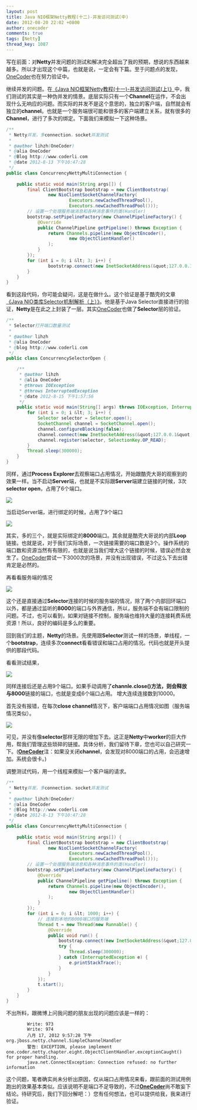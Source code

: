 ```yaml
---
layout: post
title: Java NIO框架Netty教程(十二)-并发访问测试(中)
date: 2012-08-20 22:02 +0800
author: onecoder
comments: true
tags: [Netty]
thread_key: 1087
---
```

写在前面：对**Netty**并发问题的测试和解决完全超出了我的预期，想说的东西越来越多。所以才出现这个中篇，也就是说，一定会有下篇。至于问题点的发现，<a href="http://www.coderli.com">OneCoder</a>也在努力验证中。

继续并发的问题。在<a href="http://www.coderli.com/netty-concurrency-problem-one/" target="\_blank">《Java NIO框架Netty教程(十一)-并发访问测试(上)》</a>中，我们测试的其实是一种伪并发的情景。底层实际只有一个**Channel**在运作，不会出现什么无响应的问题。而实际的并发不是这个意思的，独立的客户端，自然就会有独立的**channel**。也就是一个服务端很可能和很多的客户端建立关系，就有很多的**Channel**，进行了多次的绑定。下面我们来模拟一下这种场景。

```java
/**
 * Netty并发，多connection，socket并发测试
 * 
 * @author lihzh(OneCoder)
 * @alia OneCoder
 * @Blog http://www.coderli.com
 * @date 2012-8-13 下午10:47:28
 */
public class ConcurrencyNettyMultiConnection {
	
	public static void main(String args[]) {
		final ClientBootstrap bootstrap = new ClientBootstrap(
				new NioClientSocketChannelFactory(
						Executors.newCachedThreadPool(),
						Executors.newCachedThreadPool()));
		// 设置一个处理服务端消息和各种消息事件的类(Handler)
		bootstrap.setPipelineFactory(new ChannelPipelineFactory() {
			@Override
			public ChannelPipeline getPipeline() throws Exception {
				return Channels.pipeline(new ObjectEncoder(),
						new ObjectClientHandler()
				);
			}
		});
		for (int i = 0; i &lt; 3; i++) {
	            bootstrap.connect(new InetSocketAddress(&quot;127.0.0.1&quot;, 8000));
		}
	}
}
```

看到这段代码，你可能会疑问，这是在做什么。这个验证是基于酷壳的文章<a href="http://blog.csdn.net/haoel/article/details/2224055" target="\_blank">《Java NIO类库Selector机制解析（上）》</a>。他是基于Java Selector直接进行的验证，**Netty**是在此之上封装了一层。其实<a href="http://www.coderli.com">OneCoder</a>也做了**Selector**层的验证。

```java
/**
 * Selector打开端口数量测试
 * 
 * @author lihzh
 * @alia OneCoder
 * @blog http://www.coderli.com
 */
public class ConcurrencySelectorOpen {

	/**
	 * @author lihzh
	 * @alia OneCoder
	 * @throws IOException 
	 * @throws InterruptedException 
	 * @date 2012-8-15 下午1:57:56
	 */
	public static void main(String[] args) throws IOException, InterruptedException {
		for (int i = 0; i &lt; 3; i++) {
			Selector selector = Selector.open();
			SocketChannel channel = SocketChannel.open();
			channel.configureBlocking(false);
			channel.connect(new InetSocketAddress(&quot;127.0.0.1&quot;, 8000));
			channel.register(selector, SelectionKey.OP_READ);
		}
		Thread.sleep(300000);
	}
}
```

同样，通过**Process Explorer**去观察端口占用情况，开始跟酷壳大哥的观察到的效果一样。当不启动**Server**端，也就是不实际跟**Server**端建立链接的时候，3次**selector open**，占用了6个端口。

![](/images/oldposts/7FrMP.jpg)

当启动Server端，进行绑定的时候，占用了9个端口

![](/images/oldposts/BI25e.jpg)

其实，多的三个，就是实际绑定的**8000**端口。其余就是酷壳大哥说的内部**Loop**链接。也就是说，对于我们实际场景，一次链接需要的端口数是3个。操作系统的端口数和资源当然有有限的，也就是说当我们增大这个链接的时候，错误必然会发生了。<a href="http://www.coderli.com">OneCoder</a>尝试一下3000次的场景，并没有出现错误，不过这么下去出错肯定是必然的。

再看看服务端的情况

![](/images/oldposts/IE40R.jpg)

这个还是直接通过**Selector**连接的时候的服务端的情况，除了两个内部回环端口以外，都是通过监听的**8000**的端口与外界通信，所以，服务端不会有端口限制的问题。不过，也可以看到，如果对链接不控制，服务端也维持大量的连接耗费系统资源！所以，良好的编码是多么的重要。

回到我们的主题，**Netty**的场景。先使用跟**Selector**测试一样的场景，单线程，一个**bootstrap**，连续多次**connect**看看错误和端口占用的情况。代码也就是开头提供的那段代码。

看看测试结果，

![](/images/oldposts/pg6Ed.jpg)

同样连接后还是占用9个端口。如果手动调用了**channle.close()**方法，则会释放与**8000**链接的端口，也就是变成6个端口占用。
增大连续连接数到10000。

首先没有报错，在每次**close channel**情况下，客户端端口占用情况如图（服务端情况类似）。

![](/images/oldposts/9Fqan.jpg)

可见，并没有像**selector**那样无限的增加下去。这正是**Netty**中**worker**的巨大作用，帮我们管理这些琐碎的链接。具体分析，我们留待下章，您也可以自己研究一下。(<a href="http://www.coderli.com">**OneCoder**</a>注：如果没关闭**channel**，会发现对8000端口的占用，会迅速增加。系统会很卡。)

调整测试代码，用一个线程来模拟一个客户端的请求。

```java
/**
 * Netty并发，多connection，socket并发测试
 * 
 * @author lihzh(OneCoder)
 * @alia OneCoder
 * @Blog http://www.coderli.com
 * @date 2012-8-13 下午10:47:28
 */
public class ConcurrencyNettyMultiConnection {
	
	public static void main(String args[]) {
		final ClientBootstrap bootstrap = new ClientBootstrap(
				new NioClientSocketChannelFactory(
						Executors.newCachedThreadPool(),
						Executors.newCachedThreadPool()));
		// 设置一个处理服务端消息和各种消息事件的类(Handler)
		bootstrap.setPipelineFactory(new ChannelPipelineFactory() {
			@Override
			public ChannelPipeline getPipeline() throws Exception {
				return Channels.pipeline(new ObjectEncoder(),
						new ObjectClientHandler()
				);
			}
		});
		for (int i = 0; i &lt; 1000; i++) {
			// 连接到本地的8000端口的服务端
			Thread t = new Thread(new Runnable() {
				@Override
				public void run() {
					bootstrap.connect(new InetSocketAddress(&quot;127.0.0.1&quot;, 8000));
					try {
						Thread.sleep(300000);
					} catch (InterruptedException e) {
						e.printStackTrace();
					}
				}
			});
			t.start();
		}
	}
}
```


不出所料，跟微博上问我问题的朋友出现的问题应该是一样的：

```
		Write: 973
		Write: 974
		八月 17, 2012 9:57:28 下午 org.jboss.netty.channel.SimpleChannelHandler
		警告: EXCEPTION, please implement one.coder.netty.chapter.eight.ObjectClientHandler.exceptionCaught() for proper handling.
		java.net.ConnectException: Connection refused: no further information
```

这个问题，笔者确实尚未分析出原因，仅从端口占用情况来看，跟前面的测试用例跑出的效果基本类似。应该说明不是端口不足导致的，不过<a href="http://www.coderli.com">**OneCoder**</a>尚不敢妄下结论。待研究后，我们下回分解吧：）您有任何想法，也可以提供给我，我来进行验证。